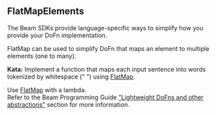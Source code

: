 <!--
  ~  Licensed to the Apache Software Foundation (ASF) under one
  ~  or more contributor license agreements.  See the NOTICE file
  ~  distributed with this work for additional information
  ~  regarding copyright ownership.  The ASF licenses this file
  ~  to you under the Apache License, Version 2.0 (the
  ~  "License"); you may not use this file except in compliance
  ~  with the License.  You may obtain a copy of the License at
  ~
  ~      http://www.apache.org/licenses/LICENSE-2.0
  ~
  ~  Unless required by applicable law or agreed to in writing, software
  ~  distributed under the License is distributed on an "AS IS" BASIS,
  ~  WITHOUT WARRANTIES OR CONDITIONS OF ANY KIND, either express or implied.
  ~  See the License for the specific language governing permissions and
  ~  limitations under the License.
  -->

FlatMapElements
---------------

The Beam SDKs provide language-specific ways to simplify how you provide your DoFn implementation.

FlatMap can be used to simplify DoFn that maps an element to multiple elements (one to many).

**Kata:** Implement a function that maps each input sentence into words tokenized by 
whitespace (" ") using 
[FlatMap](https://beam.apache.org/releases/pydoc/current/apache_beam.transforms.core.html#apache_beam.transforms.core.FlatMap).

<div class="hint">
  Use <a href="https://beam.apache.org/releases/pydoc/current/apache_beam.transforms.core.html#apache_beam.transforms.core.FlatMap">
  FlatMap</a> with a lambda.
</div>

<div class="hint">
  Refer to the Beam Programming Guide
  <a href="https://beam.apache.org/documentation/programming-guide/#lightweight-dofns">
  "Lightweight DoFns and other abstractions"</a> section for more information.
</div>
